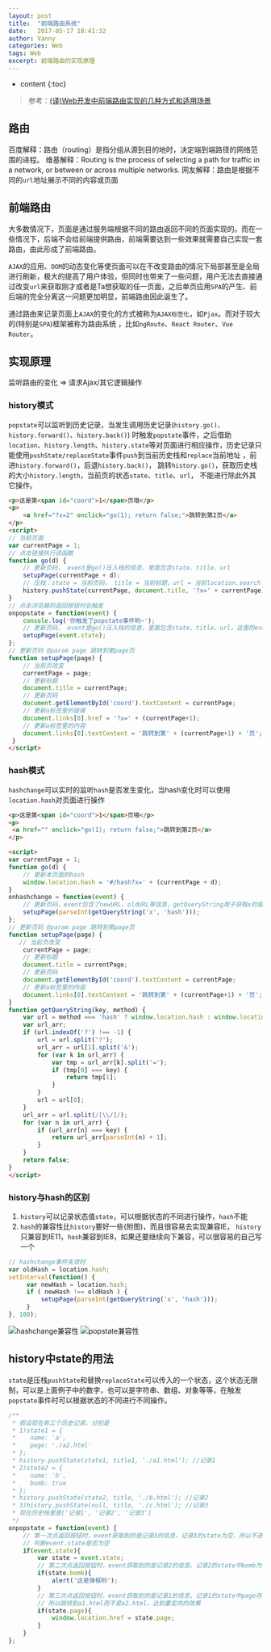 ```yaml
---
layout: post
title:  "前端路由系统"
date:   2017-05-17 18:41:32
author: Vanny
categories: Web
tags: Web
excerpt: 前端路由的实现原理
---
```


* content
{:toc}

> 参考：[(译)Web开发中前端路由实现的几种方式和适用场景](http://blog.csdn.net/xllily_11/article/details/51820909)

## 路由
百度解释：路由（routing）是指分组从源到目的地时，决定端到端路径的网络范围的进程。
维基解释：Routing is the process of selecting a path for traffic in a network, or between or across multiple networks.
网友解释：路由是根据不同的`url`地址展示不同的内容或页面

## 前端路由
大多数情况下，页面是通过服务端根据不同的路由返回不同的页面实现的。而在一些情况下，后端不会给前端提供路由，前端需要达到一些效果就需要自己实现一套路由，由此形成了前端路由。

`AJAX`的应用、`DOM`的动态变化等使页面可以在不改变路由的情况下局部甚至是全局进行刷新，极大的提高了用户体验，但同时也带来了一些问题，用户无法去直接通过改变`url`来获取刚才或者是Ta想获取的任一页面，之后单页应用`SPA`的产生、前后端的完全分离这一问题更加明显，前端路由因此诞生了。

通过路由来记录页面上`AJAX`的变化的方式被称为`AJAX标签化`，如`Pjax`。而对于较大的(特别是`SPA`)框架被称为路由系统 ，比如`ngRoute`、`React Router`、`Vue Router`。

## 实现原理
监听路由的变化 => 请求Ajax/其它逻辑操作

### history模式
`popstate`可以监听到历史记录，当发生调用历史记录(`history.go()`、`history.forward()`、`history.back()`) 时触发`popstate`事件，之后借助`location`、`history.length`、`history.state`等对页面进行相应操作，历史记录只能使用`pushState/replaceState`事件`push`到当前历史栈和`replace`当前地址 ，前进`history.forward()`，后退`history.back()`， 跳转`history.go()`，获取历史栈的大小`history.length`，当前页的状态`state`、`title`、`url`， 不能进行除此外其它操作。
```html
<p>这是第<span id="coord">1</span>页哦</p>
<p>
    <a href="?x=2" onclick="go(1); return false;">跳转到第2页</a> 
</p>
<script>
// 当前页面
var currentPage = 1; 
// 点击链接执行该函数
function go(d) {  
	// 更新页码， event是go()压入栈的信息，里面包含state、title、url
    setupPage(currentPage + d);
    // 压栈：state = 当前页码， title = 当前标题，url = 当前location.search
    history.pushState(currentPage, document.title, '?x=' + currentPage);
}
// 点击浏览器的返回按钮时会触发
onpopstate = function(event) {  
	console.log('你触发了popstate事件哟~');
	// 更新页码， event是go()压入栈的信息，里面包含state、title、url，这里的event.state为页码
    setupPage(event.state);
};
// 更新页码 @param page 跳转到第page页
function setupPage(page) {
	// 当前页改变
    currentPage = page;
    // 更新标题
    document.title = currentPage;
    // 更新页码
    document.getElementById('coord').textContent = currentPage;
    // 更新a标签里的链接
    document.links[0].href = '?x=' + (currentPage+1);
    // 更新a标签里的内容
    document.links[0].textContent = '跳转到第' + (currentPage+1) + '页';
 }
</script>
```

### hash模式
`hashchange`可以实时的监听`hash`是否发生变化，当hash变化时可以使用`location.hash`对页面进行操作
```html
<p>这是第<span id="coord">1</span>页哦</p>
<p>
 <a href="" onclick="go(1); return false;">跳转到第2页</a> 
</p>

<script>
var currentPage = 1; 
function go(d) {
	// 更新本页面的hash
    window.location.hash = '#/hash?x=' + (currentPage + d);
}
onhashchange = function(event) {
	// 更新页码，event包含了newURL、oldURL等信息，getQueryString用于获取x的值
    setupPage(parseInt(getQueryString('x', 'hash')));
};
// 更新页码 @param page 跳转到第page页
function setupPage(page) {
   // 当前页改变
    currentPage = page;
    // 更新标题
    document.title = currentPage;
    // 更新页码
    document.getElementById('coord').textContent = currentPage;
    // 更新a标签里的内容
    document.links[0].textContent = '跳转到第' + (currentPage+1) + '页';
}
function getQueryString(key, method) {
    var url = method === 'hash' ? window.location.hash : window.location.href;
    var url_arr;
    if (url.indexOf('?') !== -1) {
        url = url.split('?');
        url_arr = url[1].split('&');
        for (var k in url_arr) {
            var tmp = url_arr[k].split('=');
            if (tmp[0] === key) {
                return tmp[1];
            }
        }
        url = url[0];
    }
    url_arr = url.split(/[\\/]/);
    for (var n in url_arr) {
        if (url_arr[n] === key) {
            return url_arr[parseInt(n) + 1];
        }
    }
    return false;
}
</script>
```

### history与hash的区别
1. `history`可以记录状态值`state`，可以根据状态的不同进行操作，`hash`不能
2. `hash`的兼容性比`history`要好一些(附图)，而且很容易去实现兼容IE， `history`只兼容到IE11，`hash`兼容到IE8，如果还要继续向下兼容，可以很容易的自己写一个

```js
// hashchange事件失效时
var oldHash = location.hash;
setInterval(function() {
     var newHash = location.hash;
     if ( newHash !== oldHash ) {
         setupPage(parseInt(getQueryString('x', 'hash')));
     }
}, 100);
```
![hashchange兼容性](http://oq3gl9316.bkt.clouddn.com/hashchang.png)
![popstate兼容性](http://oq3gl9316.bkt.clouddn.com/history.png)

## history中state的用法
`state`是压栈`pushState`和替换`replaceState`可以传入的一个状态，这个状态无限制，可以是上面例子中的数字，也可以是字符串、数组、对象等等，在触发`popstate`事件时可以根据状态的不同进行不同操作。
```js
/**
 * 假设现在有三个历史记录，分别是
 * 1)state1 = {
 *    name: 'a',
 *    page: './a2.html'
 * };
 * history.pushState(state1, title1, './a1.html'); //记录1
 * 2)state2 = {
 *    name: 'b',
 *    bomb: true
 * };
 * history.pushState(state2, title, './b.html'); //记录2
 * 3)history.pushState(null, title, './c.html'); //记录3
 * 现在历史栈里是['记录1', '记录2', '记录3']
 */
onpopstate = function(event) {
	// 第一次点返回按钮时，event获取到的是记录3的信息，记录3的state为空，所以不进行操作，正常返回c.html
	// 判断event.state是否为空
    if(event.state){  
	    var state = event.state; 
	    // 第二次点返回按钮时，event获取到的是记录2的信息，记录2的state中bomb为true，所以先弹框，之后正常返回b.html
        if(state.bomb){
	        alert('这是弹框哟');
        }
        // 第三次点返回按钮时，event获取到的是记录1的信息，记录1的state中page存在
        // 所以跳转到a1.html而不是a2.html，达到重定向的效果
        if(state.page){
	        window.location.href = state.page;
        }
    } 
};
```